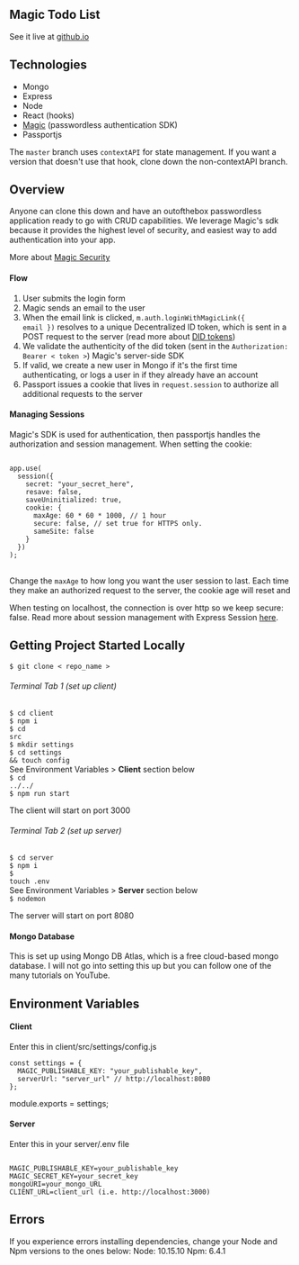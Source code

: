## Magic Todo List

See it live at <a href="#">github.io</a>

## Technologies

- Mongo
- Express
- Node
- React (hooks)
- <a href="https://docs.magic.link" target="_blank">Magic</a> (passwordless authentication SDK)
- Passportjs

The <code>master</code> branch uses <code>contextAPI</code> for state management. If you want a version that doesn't use that hook, clone down the non-contextAPI branch.

## Overview

Anyone can clone this down and have an outofthebox passwordless application ready to go with CRUD capabilities. We leverage Magic's sdk because it provides the highest level of security, and easiest way to add authentication into your app.

More about <a href="https://docs.magic.link/security">Magic Security</a>

#### Flow

1. User submits the login form
2. Magic sends an email to the user
3. When the email link is clicked, <code>m.auth.loginWithMagicLink({ email })</code> resolves to a unique Decentralized ID token, which is sent in a POST request to the server (read more about <a href="https://docs.magic.link/tutorials/decentralized-id">DID tokens</a>)
4. We validate the authenticity of the did token (sent in the <code>Authorization: Bearer < token ></code>) Magic's server-side SDK
5. If valid, we create a new user in Mongo if it's the first time authenticating, or logs a user in if they already have an account
6. Passport issues a cookie that lives in <code>request.session</code> to authorize all additional requests to the server

#### Managing Sessions

Magic's SDK is used for authentication, then passportjs handles the authorization and session management. When setting the cookie:

<pre>
<code>
app.use(
  session({
    secret: "your_secret_here",
    resave: false,
    saveUninitialized: true,
    cookie: {
      maxAge: 60 * 60 * 1000, // 1 hour
      secure: false, // set true for HTTPS only.
      sameSite: false
    }
  })
);
</code>
</pre>

Change the <code>maxAge</code> to how long you want the user session to last. Each time they make an authorized request to the server, the cookie age will reset and

When testing on localhost, the connection is over http so we keep secure: false. Read more about session management with Express Session <a href="https://github.com/expressjs/session">here</a>.

## Getting Project Started Locally

<code>\$ git clone < repo_name > </code>

###### Terminal Tab 1 (set up client)
<code>$ cd client</code><br />
<code>$ npm i</code><br />
<code>$ cd src</code><br />
<code>$ mkdir settings</code><br />
<code>$ cd settings && touch config</code><br />
<span>See Environment Variables > <b>Client</b> section below</span><br />
<code>$ cd ../../</code><br />
<code>$ npm run start</code><br />
<p>The client will start on port 3000</p>

###### Terminal Tab 2 (set up server)
<code>$ cd server</code><br />
<code>$ npm i</code><br />
<code>$ touch .env</code><br />
<span>See Environment Variables > <b>Server</b> section below</span><br />
<code>$ nodemon</code> 
<p>The server will start on port 8080</p>

#### Mongo Database

This is set up using Mongo DB Atlas, which is a free cloud-based mongo database. I will not go into setting this up but you can follow one of the many tutorials on YouTube.

## Environment Variables

#### Client

<p>Enter this in client/src/settings/config.js</p>
<pre>
<code>const settings = {
  MAGIC_PUBLISHABLE_KEY: "your_publishable_key",
  serverUrl: "server_url" // http://localhost:8080
};</code></pre>

module.exports = settings;

#### Server

<p>Enter this in your server/.env file</p>
<pre>
<code>
MAGIC_PUBLISHABLE_KEY=your_publishable_key
MAGIC_SECRET_KEY=your_secret_key
mongoURI=your_mongo_URL
CLIENT_URL=client_url (i.e. http://localhost:3000)</code></pre>

## Errors

If you experience errors installing dependencies, change your Node and Npm versions to the ones below:
Node: 10.15.10
Npm: 6.4.1
